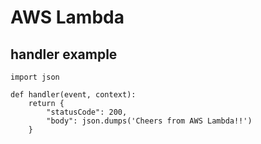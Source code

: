 # AWS Lambda

## handler example

```
import json

def handler(event, context):
    return {
        "statusCode": 200,
        "body": json.dumps('Cheers from AWS Lambda!!')
    }
```
